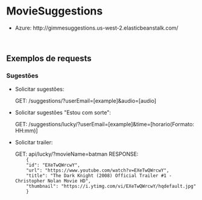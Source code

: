 <h1>MovieSuggestions</h1>
<p>

<ul>
  <li>Azure: <a>http://gimmesuggestions.us-west-2.elasticbeanstalk.com/<a/></li>
</ul>
</p>

<br />
<h2>Exemplos de requests</h2>
<h3>Sugestões</h3>

<ul>
<li>Solicitar sugestões:</li>
<p>
GET: /suggestions/?userEmail=[example]&audio=[audio]
</p>
  
<li>Solicitar sugestões "Estou com sorte":</li>
<p>
GET: /suggestions/lucky/?userEmail=[example]&time=[horario(Formato: HH:mm)]
</p>

<li>Solicitar trailer:</li>
<p>
GET: api/lucky/?movieName=batman
RESPONSE:
  <code>
    {
    "id": "EXeTwQWrcwY",
    "url": "https://www.youtube.com/watch?v=EXeTwQWrcwY",
    "title": "The Dark Knight (2008) Official Trailer #1 - Christopher Nolan Movie HD",
    "thumbnail": "https://i.ytimg.com/vi/EXeTwQWrcwY/hqdefault.jpg"
    }</code>
</p>

 </ul>
